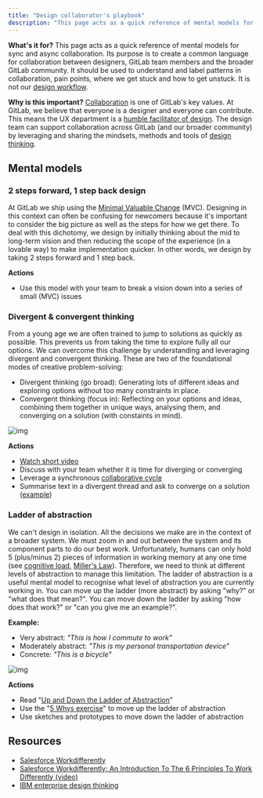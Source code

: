 ```yaml
---
title: "Design collaborator's playbook"
description: "This page acts as a quick reference of mental models for sync and async collaboration."
---
```


**What's it for?**
This page acts as a quick reference of mental models for sync and async collaboration. Its purpose is to create a common language for collaboration between designers, GitLab team members and the broader GitLab community. It should be used to understand and label patterns in collaboration, pain points, where we get stuck and how to get unstuck. It is not our [design workflow](/handbook/product/ux/product-designer/).

**Why is this important?**
[Collaboration](/handbook/values/#collaboration) is one of GitLab's key values. At GitLab, we believe that everyone is a designer and everyone can contribute. This means the UX department is a [humble facilitator of design](/handbook/product/ux/#were-humble-facilitators-of-user-experience-design). The design team can support collaboration across GitLab (and our broader community) by leveraging and sharing the mindsets, methods and tools of [design thinking](https://en.wikipedia.org/wiki/Design_thinking).

## Mental models

### 2 steps forward, 1 step back design

At GitLab we ship using the [Minimal Valuable Change](/handbook/product/product-principles/#the-minimal-valuable-change-mvc) (MVC). Designing in this context can often be confusing for newcomers because it's important to consider the big picture as well as the steps for how we get there. To deal with this dichotomy, we design by initially thinking about the mid to long-term vision and then reducing the scope of the experience (in a lovable way) to make implementation quicker. In other words, we design by taking 2 steps forward and 1 step back.

**Actions**

- Use this model with your team to break a vision down into a series of small (MVC) issues

### Divergent & convergent thinking

From a young age we are often trained to jump to solutions as quickly as possible. This prevents us from taking the time to explore fully all our options. We can overcome this challenge by understanding and leveraging divergent and convergent thinking. These are two of the foundational modes of creative problem-solving:

- Divergent thinking (go broad): Generating lots of different ideas and exploring options without too many constraints in place.
- Convergent thinking (focus in): Reflecting on your options and ideas, combining them together in unique ways, analysing them, and converging on a solution (with constaints in mind).

![img](https://pbs.twimg.com/media/Bmn3FOVCQAAt_r7.jpg)

**Actions**

- [Watch short video](https://www.youtube.com/watch?v=xjE2RV6IQzo)
- Discuss with your team whether it is time for diverging or converging
- Leverage a synchronous [collaborative cycle](https://play.vidyard.com/riqHqfWV8XFpXM9c1vYEEG)
- Summarise text in a divergent thread and ask to converge on a solution ([example](https://gitlab.com/gitlab-org/gitlab-design/-/issues/817#note_335745932))

### Ladder of abstraction

We can't design in isolation. All the decisions we make are in the context of a broader system. We must zoom in and out between the system and its component parts to do our best work. Unfortunately, humans can only hold 5 (plus/minus 2) pieces of information in working memory at any one time (see [cognitive load](https://www.mindtools.com/pages/article/cognitive-load-theory.htm), [Miller's Law](https://lawsofux.com/millers-law)). Therefore, we need to think at different levels of abstraction to manage this limitation. The ladder of abstraction is a useful mental model to recognise what level of abstraction you are currently working in. You can move up the ladder (more abstract) by asking "why?" or "what does that mean?". You can move down the ladder by asking "how does that work?" or "can you give me an example?".

**Example:**

- Very abstract: *"This is how I commute to work"*
- Moderately abstract: *"This is my personal transportation device"*
- Concrete: *"This is a bicycle"*

![img](https://miro.medium.com/max/1024/0*Z4Xl09fXVXepGCGD.png)

**Actions**

- Read "[Up and Down the Ladder of Abstraction](https://medium.com/@tombarrett/up-and-down-the-ladder-of-abstraction-cb73533be751)"
- Use the "[5 Whys exercise](https://toolbox.hyperisland.com/the-5-whys)" to move up the ladder of abstraction
- Use sketches and prototypes  to move down the ladder of abstraction

## Resources

- [Salesforce Workdifferently](https://www.salesforce.com/workdifferently/)
- [Salesforce Workdifferently: An Introduction To The 6 Principles To Work Differently (video)](https://www.salesforce.com/video/3642076/)
- [IBM enterprise design thinking](https://www.ibm.com/design/thinking/)
